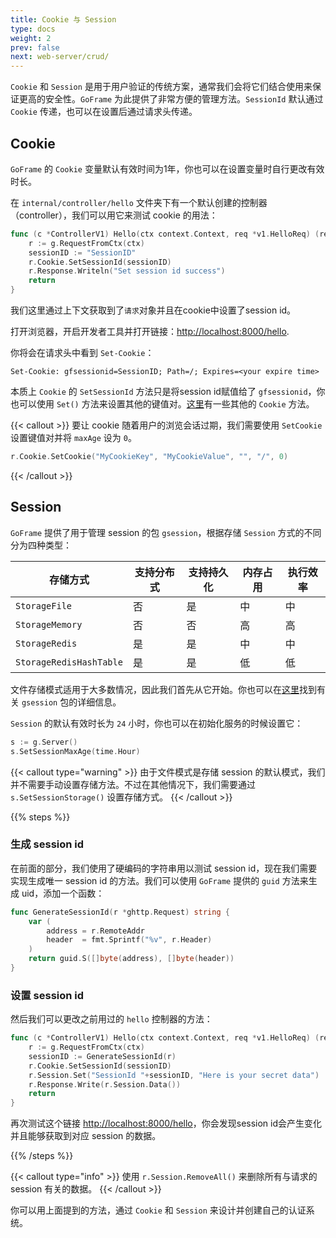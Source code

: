 ```yaml
---
title: Cookie 与 Session
type: docs
weight: 2
prev: false
next: web-server/crud/
---
```


`Cookie` 和 `Session` 是用于用户验证的传统方案，通常我们会将它们结合使用来保证更高的安全性。`GoFrame` 为此提供了非常方便的管理方法。`SessionId` 默认通过 `Cookie` 传递，也可以在设置后通过请求头传递。

## Cookie

`GoFrame` 的 `Cookie` 变量默认有效时间为1年，你也可以在设置变量时自行更改有效时长。


在 `internal/controller/hello` 文件夹下有一个默认创建的控制器（controller），我们可以用它来测试 cookie 的用法：

```go {filename="internal/controller/hello/hello_v1_hello.go"}
func (c *ControllerV1) Hello(ctx context.Context, req *v1.HelloReq) (res *v1.HelloRes, err error) {
	r := g.RequestFromCtx(ctx)
	sessionID := "SessionID"
	r.Cookie.SetSessionId(sessionID)
	r.Response.Writeln("Set session id success")
	return
}
```

我们这里通过上下文获取到了`请求`对象并且在cookie中设置了session id。

打开浏览器，开启开发者工具并打开链接：[http://localhost:8000/hello](http://localhost:8000/hello).

你将会在请求头中看到 `Set-Cookie`：

```
Set-Cookie: gfsessionid=SessionID; Path=/; Expires=<your expire time>
```

本质上 `Cookie` 的 `SetSessionId` 方法只是将session id赋值给了 `gfsessionid`，你也可以使用 `Set()` 方法来设置其他的键值对。[这里](https://pkg.go.dev/github.com/gogf/gf/v2/net/ghttp#Cookie)有一些其他的 `Cookie` 方法。

{{< callout >}}
要让 cookie 随着用户的浏览会话过期，我们需要使用 `SetCookie` 设置键值对并将 `maxAge` 设为 `0`。
```go
r.Cookie.SetCookie("MyCookieKey", "MyCookieValue", "", "/", 0)
```
{{< /callout >}}

## Session

`GoFrame` 提供了用于管理 session 的包 `gsession`，根据存储 `Session` 方式的不同分为四种类型：

| 存储方式 | 支持分布式 | 支持持久化 | 内存占用 | 执行效率 |
| --- | --- | --- | --- | --- |
| `StorageFile` | 否 | 是 | 中 | 中 |
| `StorageMemory` | 否 | 否 | 高 | 高 |
| `StorageRedis` | 是 | 是 | 中 | 中 |
| `StorageRedisHashTable` | 是 | 是 | 低 | 低 |

文件存储模式适用于大多数情况，因此我们首先从它开始。你也可以在[这里](https://pkg.go.dev/github.com/gogf/gf/v2/os/gsession)找到有关 `gsession` 包的详细信息。

`Session` 的默认有效时长为 `24` 小时，你也可以在初始化服务的时候设置它：
```go
s := g.Server()
s.SetSessionMaxAge(time.Hour)
```

{{< callout type="warning" >}}
由于文件模式是存储 session 的默认模式，我们并不需要手动设置存储方法。不过在其他情况下，我们需要通过 `s.SetSessionStorage()` 设置存储方式。
{{< /callout >}}

{{% steps %}}

### 生成 session id

在前面的部分，我们使用了硬编码的字符串用以测试 session id，现在我们需要实现生成唯一 session id 的方法。我们可以使用 `GoFrame` 提供的 `guid` 方法来生成 uid，添加一个函数：

```go
func GenerateSessionId(r *ghttp.Request) string {
	var (
		address = r.RemoteAddr
		header  = fmt.Sprintf("%v", r.Header)
	)
	return guid.S([]byte(address), []byte(header))
}
```

### 设置 session id

然后我们可以更改之前用过的 `hello` 控制器的方法：

```go
func (c *ControllerV1) Hello(ctx context.Context, req *v1.HelloReq) (res *v1.HelloRes, err error) {
	r := g.RequestFromCtx(ctx)
	sessionID := GenerateSessionId(r)
	r.Cookie.SetSessionId(sessionID)
	r.Session.Set("SessionId "+sessionID, "Here is your secret data")
	r.Response.Write(r.Session.Data())
	return
}
```

再次测试这个链接 [http://localhost:8000/hello](http://localhost:8000/hello)，你会发现session id会产生变化并且能够获取到对应 session 的数据。

{{% /steps %}}

{{< callout type="info" >}}
使用 `r.Session.RemoveAll()` 来删除所有与请求的 session 有关的数据。
{{< /callout >}}

你可以用上面提到的方法，通过 `Cookie` 和 `Session` 来设计并创建自己的认证系统。
